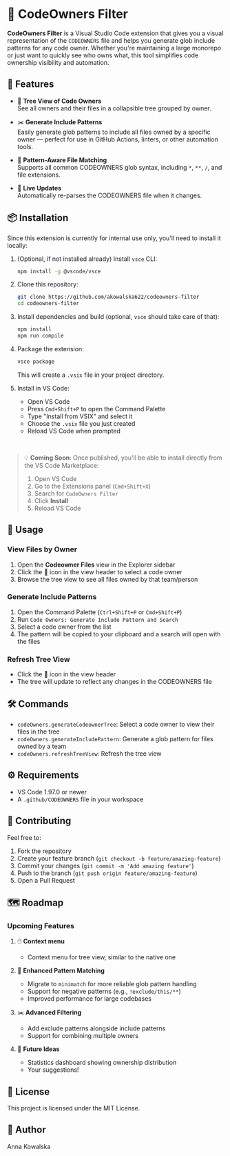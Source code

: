 # 📂 CodeOwners Filter

**CodeOwners Filter** is a Visual Studio Code extension that gives you a visual representation of the `CODEOWNERS` file and helps you generate glob include patterns for any code owner. Whether you're maintaining a large monorepo or just want to quickly see who owns what, this tool simplifies code ownership visibility and automation.

## 🚀 Features

- 🌳 **Tree View of Code Owners**  
  See all owners and their files in a collapsible tree grouped by owner.

- ✂️ **Generate Include Patterns**  
  Easily generate glob patterns to include all files owned by a specific owner — perfect for use in GitHub Actions, linters, or other automation tools.

- 📂 **Pattern-Aware File Matching**  
  Supports all common CODEOWNERS glob syntax, including `*`, `**`, `/`, and file extensions.

- 🔄 **Live Updates**  
  Automatically re-parses the CODEOWNERS file when it changes.

## 📦 Installation

Since this extension is currently for internal use only, you'll need to install it locally:

1. (Optional, if not installed already) Install `vsce` CLI:

   ```bash
   npm install -g @vscode/vsce
   ```

2. Clone this repository:

   ```bash
   git clone https://github.com/akowalska622/codeowners-filter
   cd codeowners-filter
   ```

3. Install dependencies and build (optional, `vsce` should take care of that):

   ```bash
   npm install
   npm run compile
   ```

4. Package the extension:

   ```bash
   vsce package
   ```

   This will create a `.vsix` file in your project directory.

5. Install in VS Code:
   - Open VS Code
   - Press `Cmd+Shift+P` to open the Command Palette
   - Type "Install from VSIX" and select it
   - Choose the `.vsix` file you just created
   - Reload VS Code when prompted

&nbsp;

> 💡 **Coming Soon**: Once published, you'll be able to install directly from the VS Code Marketplace:
>
> 1. Open VS Code
> 2. Go to the Extensions panel (`Cmd+Shift+X`)
> 3. Search for `CodeOwners Filter`
> 4. Click **Install**
> 5. Reload VS Code

## 🎯 Usage

### View Files by Owner

1. Open the **Codeowner Files** view in the Explorer sidebar
2. Click the 👥 icon in the view header to select a code owner
3. Browse the tree view to see all files owned by that team/person

### Generate Include Patterns

1. Open the Command Palette (`Ctrl+Shift+P` or `Cmd+Shift+P`)
2. Run `Code Owners: Generate Include Pattern and Search`
3. Select a code owner from the list
4. The pattern will be copied to your clipboard and a search will open with the files

### Refresh Tree View

- Click the 🔄 icon in the view header
- The tree will update to reflect any changes in the CODEOWNERS file

## 🛠️ Commands

- `codeOwners.generateCodeownerTree`: Select a code owner to view their files in the tree
- `codeOwners.generateIncludePattern`: Generate a glob pattern for files owned by a team
- `codeOwners.refreshTreeView`: Refresh the tree view

## ⚙️ Requirements

- VS Code 1.97.0 or newer
- A `.github/CODEOWNERS` file in your workspace

## 🤝 Contributing

Feel free to:

1. Fork the repository
2. Create your feature branch (`git checkout -b feature/amazing-feature`)
3. Commit your changes (`git commit -m 'Add amazing feature'`)
4. Push to the branch (`git push origin feature/amazing-feature`)
5. Open a Pull Request

## 🗺️ Roadmap

### Upcoming Features

1. 🖱️ **Context menu**

   - Context menu for tree view, similar to the native one

2. 🎯 **Enhanced Pattern Matching**

   - Migrate to `minimatch` for more reliable glob pattern handling
   - Support for negative patterns (e.g., `!exclude/this/**`)
   - Improved performance for large codebases

3. ✂️ **Advanced Filtering**

   - Add exclude patterns alongside include patterns
   - Support for combining multiple owners

4. 🚀 **Future Ideas**
   - Statistics dashboard showing ownership distribution
   - Your suggestions!

## 📄 License

This project is licensed under the MIT License.

## 👤 Author

Anna Kowalska
